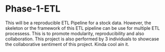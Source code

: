 # Phase-1-ETL
This will be a reproducible ETL Pipeline for a stock data. However, the skeleton or the framework of this ETL pipeline can be use for multiple ETL processess.
This is to promote modularity, reproducibility and also collaboration. 
This project is also performed by 3 individuals to showcase the collaborative sentiment of this project. Kinda cool ain it. 
